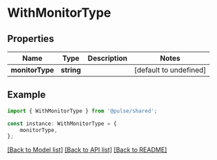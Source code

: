 # WithMonitorType


## Properties

Name | Type | Description | Notes
------------ | ------------- | ------------- | -------------
**monitorType** | **string** |  | [default to undefined]

## Example

```typescript
import { WithMonitorType } from '@pulse/shared';

const instance: WithMonitorType = {
    monitorType,
};
```

[[Back to Model list]](../README.md#documentation-for-models) [[Back to API list]](../README.md#documentation-for-api-endpoints) [[Back to README]](../README.md)
